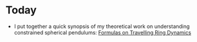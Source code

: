 # Today

* I put together a quick synopsis of my theoretical work on understanding constrained spherical pendulums: [Formulas on Travelling Ring Dynamics](/img/Travelling_Rings.pdf)
